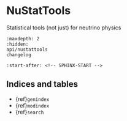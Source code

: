 # NuStatTools

Statistical tools (not just) for neutrino physics

```{toctree}
:maxdepth: 2
:hidden:
api/nustattools
changelog
```

```{include} ../README.md
:start-after: <!-- SPHINX-START -->
```

## Indices and tables

- {ref}`genindex`
- {ref}`modindex`
- {ref}`search`
